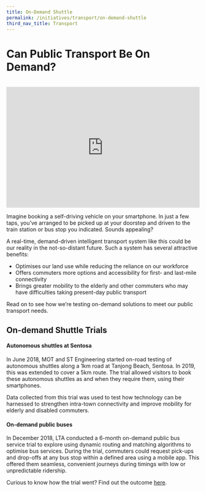 ```yaml
---
title: On-Demand Shuttle
permalink: /initiatives/transport/on-demand-shuttle
third_nav_title: Transport
---
```


# Can Public Transport Be On Demand?
<br>

<iframe width="100%" height="315" src="https://www.youtube.com/embed/1bCUGp4rlQI" frameborder="0" allow="accelerometer; autoplay; clipboard-write; encrypted-media; gyroscope; picture-in-picture" allowfullscreen></iframe>

Imagine booking a self-driving vehicle on your smartphone. In just a few taps, you’ve arranged to be picked up at your doorstep and driven to the train station or bus stop you indicated. Sounds appealing?

A real-time, demand-driven intelligent transport system like this could be our reality in the not-so-distant future. Such a system has several attractive benefits:
* Optimises our land use while reducing the reliance on our workforce
* Offers commuters more options and accessibility for first- and last-mile connectivity
* Brings greater mobility to the elderly and other commuters who may have difficulties taking present-day public transport

Read on to see how we’re testing on-demand solutions to meet our public transport needs.

##   On-demand Shuttle Trials

#### Autonomous shuttles at Sentosa
  
In June 2018, MOT and ST Engineering started on-road testing of autonomous shuttles along a 1km road at Tanjong Beach, Sentosa. In 2019, this was extended to cover a 5km route. The trial allowed visitors to book these autonomous shuttles as and when they require them, using their smartphones.

Data collected from this trial was used to test how technology can be harnessed to strengthen intra-town connectivity and improve mobility for elderly and disabled commuters.

#### On-demand public buses

In December 2018, LTA conducted a 6-month on-demand public bus service trial to explore using dynamic routing and matching algorithms to optimise bus services. During the trial, commuters could request pick-ups and drop-offs at any bus stop within a defined area using a mobile app. This offered them seamless, convenient journeys during timings with low or unpredictable ridership.

Curious to know how the trial went? Find out the outcome <a href="https://www.lta.gov.sg/content/ltagov/en/newsroom/2019/5/2/conclusion-of-trial-for-on-demand-public-buses.html" target="_blank"> here</a>.